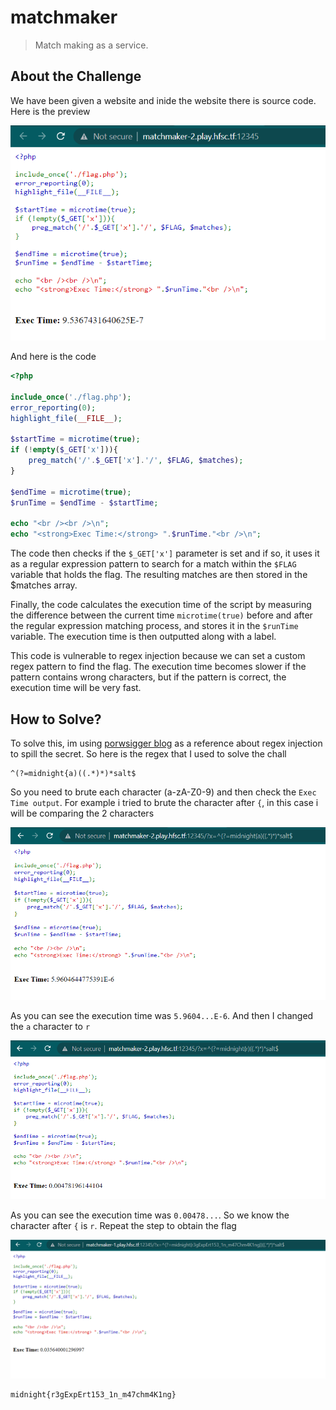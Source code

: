 # matchmaker
> Match making as a service.

## About the Challenge
We have been given a website and inide the website there is source code. Here is the preview

![preview](images/preview.png)

And here is the code

```php
<?php

include_once('./flag.php');
error_reporting(0);
highlight_file(__FILE__);

$startTime = microtime(true);
if (!empty($_GET['x'])){
    preg_match('/'.$_GET['x'].'/', $FLAG, $matches);
}

$endTime = microtime(true);
$runTime = $endTime - $startTime;

echo "<br /><br />\n";
echo "<strong>Exec Time:</strong> ".$runTime."<br />\n";
```

The code then checks if the `$_GET['x']` parameter is set and if so, it uses it as a regular expression pattern to search for a match within the `$FLAG` variable that holds the flag. The resulting matches are then stored in the $matches array.

Finally, the code calculates the execution time of the script by measuring the difference between the current time `microtime(true)` before and after the regular expression matching process, and stores it in the `$runTime` variable. The execution time is then outputted along with a label.

This code is vulnerable to regex injection because we can set a custom regex pattern to find the flag. The execution time becomes slower if the pattern contains wrong characters, but if the pattern is correct, the execution time will be very fast.

## How to Solve?
To solve this, im using [porwsigger blog](https://portswigger.net/daily-swig/blind-regex-injection-theoretical-exploit-offers-new-way-to-force-web-apps-to-spill-secrets) as a reference about regex injection to spill the secret. So here is the regex that I used to solve the chall

```
^(?=midnight{a)((.*)*)*salt$
```

So you need to brute each character (a-zA-Z0-9) and then check the `Exec Time output`. For example i tried to brute the character after `{`, in this case i will be comparing the 2 characters

![wrong](images/wrong.png)

As you can see the execution time was `5.9604...E-6`. And then I changed the `a` character to `r`

![correct](images/correct.png)

As you can see the execution time was `0.00478...`. So we know the character after `{` is `r`. Repeat the step to obtain the flag

![flag](images/flag.png)

```
midnight{r3gExpErt153_1n_m47chm4K1ng}
```